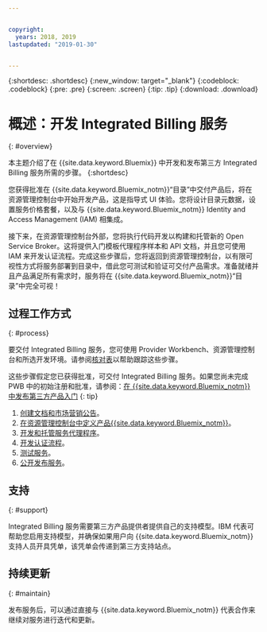 ```yaml
---


copyright:
  years: 2018, 2019
lastupdated: "2019-01-30"


---
```


{:shortdesc: .shortdesc}
{:new_window: target="_blank"}
{:codeblock: .codeblock}
{:pre: .pre}
{:screen: .screen}
{:tip: .tip}
{:download: .download}

# 概述：开发 Integrated Billing 服务
{: #overview}

本主题介绍了在 {{site.data.keyword.Bluemix}} 中开发和发布第三方 Integrated Billing 服务所需的步骤。
{:shortdesc}

您获得批准在 {{site.data.keyword.Bluemix_notm}}“目录”中交付产品后，将在资源管理控制台中开始开发产品，这是指导式 UI 体验。您将设计目录元数据，设置服务价格套餐，以及与 {{site.data.keyword.Bluemix_notm}} Identity and Access Management (IAM) 相集成。 

接下来，在资源管理控制台外部，您将执行代码开发以构建和托管新的 Open Service Broker。这将提供入门模板代理程序样本和 API 文档，并且您可使用 IAM 来开发认证流程。完成这些步骤后，您将返回到资源管理控制台，以有限可视性方式将服务部署到目录中，借此您可测试和验证可交付产品需求。准备就绪并且产品满足所有需求时，服务将在 {{site.data.keyword.Bluemix_notm}}“目录”中完全可视！


## 过程工作方式
{: #process}

要交付 Integrated Billing 服务，您可使用 Provider Workbench、资源管理控制台和所选开发环境。请参阅[核对表](/docs/third-party?topic=third-party-checklist#checklist)以帮助跟踪这些步骤。

这些步骤假定您已获得批准，可交付 Integrated Billing 服务。如果您尚未完成 PWB 中的初始注册和批准，请参阅：[在 {{site.data.keyword.Bluemix_notm}} 中发布第三方产品入门](/docs/third-party/index.md?topic=third-party-get-started#get-started)
{: tip}

1. [创建文档和市场营销公告](/docs/third-party?topic=third-party-content-tasks#content-tasks)。
2. [在资源管理控制台中定义产品{{site.data.keyword.Bluemix_notm}}](/docs/third-party?topic=third-party-step2-define#step2-define)。
3. [开发和托管服务代理程序](/docs/third-party?topic=third-party-step3-osb#step3-osb)。
4. [开发认证流程](/docs/third-party?topic=third-party-step4-iam#step4-iam)。
5. [测试服务](/docs/third-party?topic=third-party-step5-pubtest#step5-pubtest)。
6. [公开发布服务](/docs/third-party?topic=third-party-public-releasing#public-releasing)。

## 支持
{: #support}

Integrated Billing 服务需要第三方产品提供者提供自己的支持模型。IBM 代表可帮助您启用支持模型，并确保如果用户向 {{site.data.keyword.Bluemix_notm}} 支持人员开具凭单，该凭单会传递到第三方支持站点。

## 持续更新
{: #maintain}

发布服务后，可以通过直接与 {{site.data.keyword.Bluemix_notm}} 代表合作来继续对服务进行迭代和更新。



